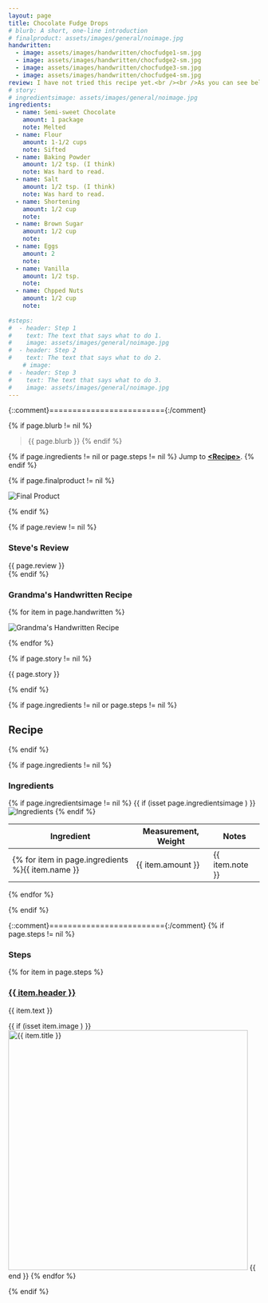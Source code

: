 ```yaml
---
layout: page
title: Chocolate Fudge Drops
# blurb: A short, one-line introduction
# finalproduct: assets/images/general/noimage.jpg
handwritten: 
  - image: assets/images/handwritten/chocfudge1-sm.jpg
  - image: assets/images/handwritten/chocfudge2-sm.jpg
  - image: assets/images/handwritten/chocfudge3-sm.jpg
  - image: assets/images/handwritten/chocfudge4-sm.jpg
review: I have not tried this recipe yet.<br /><br />As you can see below, this recipe was not in great shape.  The paper was brown and the pencil marks were faded.  Because of this, I scanned it twice.  The first two images, below, are the "original" scan.  The secord two images are the same pages put through the "magic" filter to enhance readability.
# story: 
# ingredientsimage: assets/images/general/noimage.jpg
ingredients:
  - name: Semi-sweet Chocolate
    amount: 1 package
    note: Melted
  - name: Flour 
    amount: 1-1/2 cups
    note: Sifted
  - name: Baking Powder
    amount: 1/2 tsp. (I think)
    note: Was hard to read.
  - name: Salt
    amount: 1/2 tsp. (I think)
    note: Was hard to read.
  - name: Shortening 
    amount: 1/2 cup
    note: 
  - name: Brown Sugar 
    amount: 1/2 cup
    note: 
  - name: Eggs
    amount: 2
    note: 
  - name: Vanilla
    amount: 1/2 tsp.
    note: 
  - name: Chpped Nuts
    amount: 1/2 cup
    note: 
    
#steps:
#  - header: Step 1
#    text: The text that says what to do 1.
#    image: assets/images/general/noimage.jpg
#  - header: Step 2
#    text: The text that says what to do 2.
    # image: 
#  - header: Step 3
#    text: The text that says what to do 3.
#    image: assets/images/general/noimage.jpg
---
```


{::comment}========================={:/comment}

{% if page.blurb != nil %}
> {{ page.blurb }}
{% endif %}

{% if page.ingredients != nil or page.steps != nil %}
Jump to **[\<Recipe\>](#recipe)**.
{% endif %}

<!--- ~~~~~~~~~~~~~~~~~~~~~~~~~~~~~~~~~~~~ --->

<!--- 
page.finalproduct is {% if page.finalproduct == blank %}blank{% else %}"{{ page.finalproduct }}"{% endif %}

page.finalproduct is {% if page.finalproduct == "" %}empty string{% else %}"{{ page.finalproduct }}"{% endif %}

page.finalproduct is {% if page.finalproduct == nil %}nil{% else %}"{{ page.finalproduct }}"{% endif %}
--->

<!--- {{ if (isset page.finalproduct ) }}  --->
{% if page.finalproduct != nil %}

<img alt="Final Product" src="https://illinifanboy.github.io/{{ page.finalproduct }}">

{% endif %}

<!--- ~~~~~~~~~~~~~~~~~~~~~~~~~~~~~~~~~~~~ --->

{% if page.review != nil %}
### Steve's Review  
{{ page.review }}    
{% endif %}

<!--- ~~~~~~~~~~~~~~~~~~~~~~~~~~~~~~~~~~~~ --->

### Grandma's Handwritten Recipe

{% for item in page.handwritten %}

<img alt="Grandma's Handwritten Recipe" src="https://illinifanboy.github.io/{{ item.image }}">

{% endfor %}

{% if page.story != nil %}

{{ page.story }}

{% endif %}

<!--- ~~~~~~~~~~~~~~~~~~~~~~~~~~~~~~~~~~~~ --->

{% if page.ingredients != nil or page.steps != nil %}
## Recipe
{% endif %}

{% if page.ingredients != nil %}
### Ingredients

{% if page.ingredientsimage != nil %}
{{ if (isset page.ingredientsimage ) }}
<img alt="Ingredients" src="https://illinifanboy.github.io/{{ page.ingredientsimage }}">
{% endif %}

Ingredient | Measurement, Weight | Notes
---|---|----
{% for item in page.ingredients %}{{ item.name }} | {{ item.amount }} | {{ item.note }}
{% endfor %}

{% endif %}

{::comment}========================={:/comment}
{% if page.steps != nil %}
### Steps

{% for item in page.steps %}

### <ins>{{ item.header }}</ins> 

{{ item.text }}

{{ if (isset item.image ) }}
<img width="480" alt="{{ item.title }}" src="https://illinifanboy.github.io/{{ item.image }}">
{{ end }}
{% endfor %}

{% endif %}


